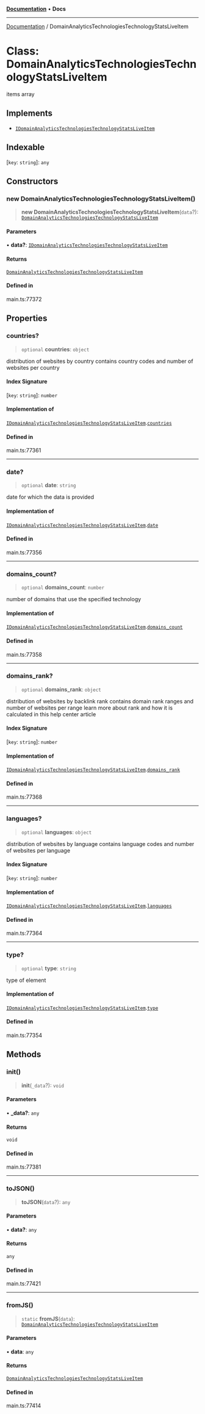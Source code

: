 [**Documentation**](../README.md) • **Docs**

***

[Documentation](../globals.md) / DomainAnalyticsTechnologiesTechnologyStatsLiveItem

# Class: DomainAnalyticsTechnologiesTechnologyStatsLiveItem

items array

## Implements

- [`IDomainAnalyticsTechnologiesTechnologyStatsLiveItem`](../interfaces/IDomainAnalyticsTechnologiesTechnologyStatsLiveItem.md)

## Indexable

 \[`key`: `string`\]: `any`

## Constructors

### new DomainAnalyticsTechnologiesTechnologyStatsLiveItem()

> **new DomainAnalyticsTechnologiesTechnologyStatsLiveItem**(`data`?): [`DomainAnalyticsTechnologiesTechnologyStatsLiveItem`](DomainAnalyticsTechnologiesTechnologyStatsLiveItem.md)

#### Parameters

• **data?**: [`IDomainAnalyticsTechnologiesTechnologyStatsLiveItem`](../interfaces/IDomainAnalyticsTechnologiesTechnologyStatsLiveItem.md)

#### Returns

[`DomainAnalyticsTechnologiesTechnologyStatsLiveItem`](DomainAnalyticsTechnologiesTechnologyStatsLiveItem.md)

#### Defined in

main.ts:77372

## Properties

### countries?

> `optional` **countries**: `object`

distribution of websites by country
contains country codes and number of websites per country

#### Index Signature

 \[`key`: `string`\]: `number`

#### Implementation of

[`IDomainAnalyticsTechnologiesTechnologyStatsLiveItem`](../interfaces/IDomainAnalyticsTechnologiesTechnologyStatsLiveItem.md).[`countries`](../interfaces/IDomainAnalyticsTechnologiesTechnologyStatsLiveItem.md#countries)

#### Defined in

main.ts:77361

***

### date?

> `optional` **date**: `string`

date for which the data is provided

#### Implementation of

[`IDomainAnalyticsTechnologiesTechnologyStatsLiveItem`](../interfaces/IDomainAnalyticsTechnologiesTechnologyStatsLiveItem.md).[`date`](../interfaces/IDomainAnalyticsTechnologiesTechnologyStatsLiveItem.md#date)

#### Defined in

main.ts:77356

***

### domains\_count?

> `optional` **domains\_count**: `number`

number of domains that use the specified technology

#### Implementation of

[`IDomainAnalyticsTechnologiesTechnologyStatsLiveItem`](../interfaces/IDomainAnalyticsTechnologiesTechnologyStatsLiveItem.md).[`domains_count`](../interfaces/IDomainAnalyticsTechnologiesTechnologyStatsLiveItem.md#domains_count)

#### Defined in

main.ts:77358

***

### domains\_rank?

> `optional` **domains\_rank**: `object`

distribution of websites by backlink rank
contains domain rank ranges and number of websites per range
learn more about rank and how it is calculated in this help center article

#### Index Signature

 \[`key`: `string`\]: `number`

#### Implementation of

[`IDomainAnalyticsTechnologiesTechnologyStatsLiveItem`](../interfaces/IDomainAnalyticsTechnologiesTechnologyStatsLiveItem.md).[`domains_rank`](../interfaces/IDomainAnalyticsTechnologiesTechnologyStatsLiveItem.md#domains_rank)

#### Defined in

main.ts:77368

***

### languages?

> `optional` **languages**: `object`

distribution of websites by language
contains language codes and number of websites per language

#### Index Signature

 \[`key`: `string`\]: `number`

#### Implementation of

[`IDomainAnalyticsTechnologiesTechnologyStatsLiveItem`](../interfaces/IDomainAnalyticsTechnologiesTechnologyStatsLiveItem.md).[`languages`](../interfaces/IDomainAnalyticsTechnologiesTechnologyStatsLiveItem.md#languages)

#### Defined in

main.ts:77364

***

### type?

> `optional` **type**: `string`

type of element

#### Implementation of

[`IDomainAnalyticsTechnologiesTechnologyStatsLiveItem`](../interfaces/IDomainAnalyticsTechnologiesTechnologyStatsLiveItem.md).[`type`](../interfaces/IDomainAnalyticsTechnologiesTechnologyStatsLiveItem.md#type)

#### Defined in

main.ts:77354

## Methods

### init()

> **init**(`_data`?): `void`

#### Parameters

• **\_data?**: `any`

#### Returns

`void`

#### Defined in

main.ts:77381

***

### toJSON()

> **toJSON**(`data`?): `any`

#### Parameters

• **data?**: `any`

#### Returns

`any`

#### Defined in

main.ts:77421

***

### fromJS()

> `static` **fromJS**(`data`): [`DomainAnalyticsTechnologiesTechnologyStatsLiveItem`](DomainAnalyticsTechnologiesTechnologyStatsLiveItem.md)

#### Parameters

• **data**: `any`

#### Returns

[`DomainAnalyticsTechnologiesTechnologyStatsLiveItem`](DomainAnalyticsTechnologiesTechnologyStatsLiveItem.md)

#### Defined in

main.ts:77414
